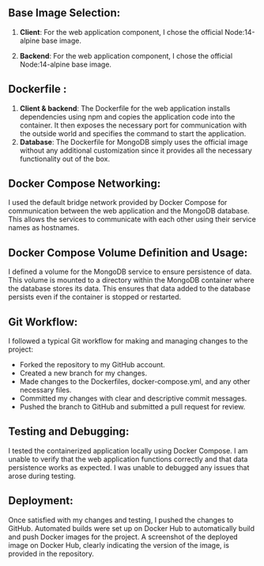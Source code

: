 ## Base Image Selection:
1. **Client**: For the web application component, I chose the official Node:14-alpine base image. 

2. **Backend**: For the web application component, I chose the official Node:14-alpine base image.   

## Dockerfile :
1. **Client & backend**: The Dockerfile for the web application installs dependencies using npm and copies the application code into the container. It then exposes the necessary port for communication with the outside world and specifies the command to start the application.
2. **Database**: The Dockerfile for MongoDB simply uses the official image without any additional customization since it provides all the necessary functionality out of the box.

## Docker Compose Networking:

I used the default bridge network provided by Docker Compose for communication between the web application and the MongoDB database. This allows the services to communicate with each other using their service names as hostnames.

## Docker Compose Volume Definition and Usage:

I defined a volume for the MongoDB service to ensure persistence of data. This volume is mounted to a directory within the MongoDB container where the database stores its data. This ensures that data added to the database persists even if the container is stopped or restarted.

## Git Workflow:

I followed a typical Git workflow for making and managing changes to the project:
- Forked the repository to my GitHub account.
- Created a new branch for my changes.
- Made changes to the Dockerfiles, docker-compose.yml, and any other necessary files.
- Committed my changes with clear and descriptive commit messages.
- Pushed the branch to GitHub and submitted a pull request for review.

## Testing and Debugging:

I tested the containerized application locally using Docker Compose. I am unable to verify that the web application functions correctly and that data persistence works as expected. I was unable to debugged any issues that arose during testing.

## Deployment:

Once satisfied with my changes and testing, I pushed the changes to GitHub. Automated builds were set up on Docker Hub to automatically build and push Docker images for the project. A screenshot of the deployed image on Docker Hub, clearly indicating the version of the image, is provided in the repository.

